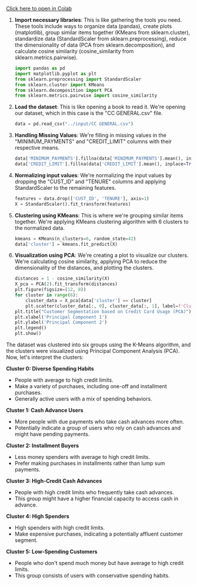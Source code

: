 [Click here to open in Colab](https://colab.research.google.com/github/EzzOps/codespaces-blank/blob/main/main-clustering.ipynb)


1. **Import necessary libraries**: This is like gathering the tools you need. These tools include ways to organize data (pandas), create plots (matplotlib), group similar items together (KMeans from sklearn.cluster), standardize data (StandardScaler from sklearn.preprocessing), reduce the dimensionality of data (PCA from sklearn.decomposition), and calculate cosine similarity (cosine_similarity from sklearn.metrics.pairwise).

    ```python
    import pandas as pd
    import matplotlib.pyplot as plt
    from sklearn.preprocessing import StandardScaler
    from sklearn.cluster import KMeans
    from sklearn.decomposition import PCA
    from sklearn.metrics.pairwise import cosine_similarity
    ```

2. **Load the dataset**: This is like opening a book to read it. We're opening our dataset, which in this case is the "CC GENERAL.csv" file.

    ```python
    data = pd.read_csv("../input/CC GENERAL.csv")
    ```

3. **Handling Missing Values**: We're filling in missing values in the "MINIMUM_PAYMENTS" and "CREDIT_LIMIT" columns with their respective means.

    ```python
    data['MINIMUM_PAYMENTS'].fillna(data['MINIMUM_PAYMENTS'].mean(), inplace=True)
    data['CREDIT_LIMIT'].fillna(data['CREDIT_LIMIT'].mean(), inplace=True)
    ```

4. **Normalizing input values**: We're normalizing the input values by dropping the "CUST_ID" and "TENURE" columns and applying StandardScaler to the remaining features.

    ```python
    features = data.drop(['CUST_ID', 'TENURE'], axis=1)
    X = StandardScaler().fit_transform(features)
    ```

5. **Clustering using KMeans**: This is where we're grouping similar items together. We're applying KMeans clustering algorithm with 6 clusters to the normalized data.

    ```python
    kmeans = KMeans(n_clusters=6, random_state=42)
    data['cluster'] = kmeans.fit_predict(X)
    ```

6. **Visualization using PCA**: We're creating a plot to visualize our clusters. We're calculating cosine similarity, applying PCA to reduce the dimensionality of the distances, and plotting the clusters.

    ```python
    distances = 1 - cosine_similarity(X)
    X_pca = PCA(2).fit_transform(distances)
    plt.figure(figsize=(12, 8))
    for cluster in range(6):
        cluster_data = X_pca[data['cluster'] == cluster]
        plt.scatter(cluster_data[:, 0], cluster_data[:, 1], label=f'Cluster {cluster}')
    plt.title("Customer Segmentation based on Credit Card Usage (PCA)")
    plt.xlabel('Principal Component 1')
    plt.ylabel('Principal Component 2')
    plt.legend()
    plt.show()
    ```

The dataset was clustered into six groups using the K-Means algorithm, and the clusters were visualized using Principal Component Analysis (PCA). Now, let's interpret the clusters:

**Cluster 0: Diverse Spending Habits**
- People with average to high credit limits.
- Make a variety of purchases, including one-off and installment purchases.
- Generally active users with a mix of spending behaviors.

**Cluster 1: Cash Advance Users**
- More people with due payments who take cash advances more often.
- Potentially indicate a group of users who rely on cash advances and might have pending payments.

**Cluster 2: Installment Buyers**
- Less money spenders with average to high credit limits.
- Prefer making purchases in installments rather than lump sum payments.

**Cluster 3: High-Credit Cash Advances**
- People with high credit limits who frequently take cash advances.
- This group might have a higher financial capacity to access cash in advance.

**Cluster 4: High Spenders**
- High spenders with high credit limits.
- Make expensive purchases, indicating a potentially affluent customer segment.

**Cluster 5: Low-Spending Customers**
- People who don't spend much money but have average to high credit limits.
- This group consists of users with conservative spending habits.

